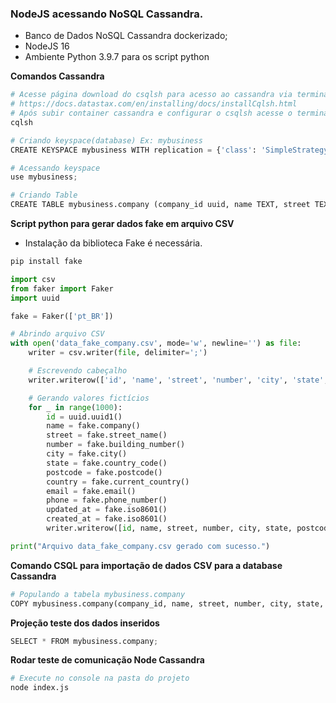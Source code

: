 ### NodeJS acessando NoSQL Cassandra.
-  Banco de Dados NoSQL Cassandra dockerizado;
-  NodeJS 16
-  Ambiente Python 3.9.7 para os script python


**Comandos Cassandra**
```python
# Acesse página download do csqlsh para acesso ao cassandra via terminal: 
# https://docs.datastax.com/en/installing/docs/installCqlsh.html
# Após subir container cassandra e configurar o csqlsh acesse o terminal e digite:
cqlsh
```

```python 
# Criando keyspace(database) Ex: mybusiness
CREATE KEYSPACE mybusiness WITH replication = {'class': 'SimpleStrategy', 'replication_factor': 1};
```

```python 
# Acessando keyspace
use mybusiness;
```

```python 
# Criando Table
CREATE TABLE mybusiness.company (company_id uuid, name TEXT, street TEXT, number TEXT, city TEXT, state TEXT, postcode TEXT, country TEXT, email TEXT, phone TEXT, updated_at timestamp, created_at timestamp,  PRIMARY KEY(company_id));
```

**Script python para gerar dados fake em arquivo CSV**
-   Instalação da biblioteca Fake é necessária.
```python 
pip install fake
```

```python 
import csv
from faker import Faker
import uuid

fake = Faker(['pt_BR'])

# Abrindo arquivo CSV
with open('data_fake_company.csv', mode='w', newline='') as file:
    writer = csv.writer(file, delimiter=';')

    # Escrevendo cabeçalho
    writer.writerow(['id', 'name', 'street', 'number', 'city', 'state', 'postcode', 'country', 'email', 'phone', 'updated_at', 'created_at'])

    # Gerando valores fictícios
    for _ in range(1000):
        id = uuid.uuid1()
        name = fake.company()
        street = fake.street_name() 
        number = fake.building_number()
        city = fake.city()
        state = fake.country_code()
        postcode = fake.postcode() 
        country = fake.current_country()
        email = fake.email()
        phone = fake.phone_number()
        updated_at = fake.iso8601()
        created_at = fake.iso8601()
        writer.writerow([id, name, street, number, city, state, postcode, country, email, phone, updated_at, created_at])

print("Arquivo data_fake_company.csv gerado com sucesso.")
```

**Comando CSQL para importação de dados CSV para a database Cassandra**
```python 
# Populando a tabela mybusiness.company
COPY mybusiness.company(company_id, name, street, number, city, state, postcode, country, email, phone, updated_at, created_at) FROM './data_fake_company.csv' WITH DELIMITER = ';' AND HEADER=TRUE;
```

**Projeção teste dos dados inseridos**
```python 
SELECT * FROM mybusiness.company;
```

**Rodar teste de comunicação Node Cassandra**
```python 
# Execute no console na pasta do projeto
node index.js
```